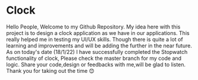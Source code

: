 # Clock
Hello People, Welcome to my Github Repository.
My idea here with this project is to design a clock application as we have in our applications. This really helped me in testing my UI/UX skills. Though there is quite a lot of learning and improvements and will be adding the further in the near future.
As on today's date (18/1/22) I have successfully completed the Stopwatch functionality of clock, Please check the master branch for my code and logic.
Share your code,design or feedbacks with me,will be glad to listen.
Thank you for taking out the time 😊
